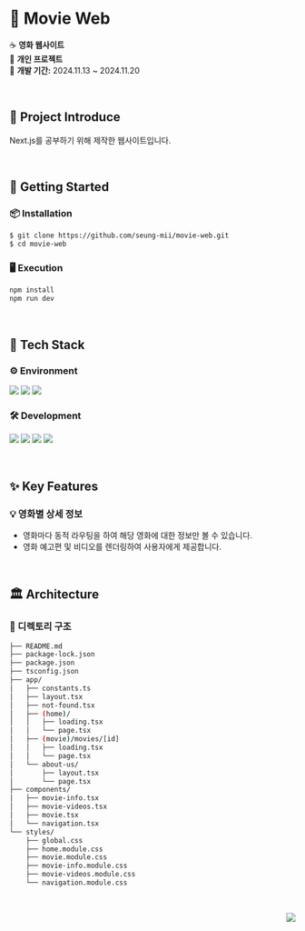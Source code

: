 # 🎨 Movie Web 
☕️ **영화 웹사이트**  
🔹 **개인 프로젝트**  
📅 **개발 기간:** 2024.11.13 ~ 2024.11.20 

<br/>

## 📝 Project Introduce
Next.js를 공부하기 위해 제작한 웹사이트입니다.

<br/>

## 🚀 Getting Started
### 📦 Installation  
```bash
$ git clone https://github.com/seung-mii/movie-web.git
$ cd movie-web
```


### 🖥 Execution
``` bash
npm install
npm run dev
```

<br/>

## 🔧 Tech Stack
### ⚙️ Environment  
<p align="left">
  <img src="https://img.shields.io/badge/Visual%20Studio%20Code-007ACC?style=for-the-badge&logo=visualstudiocode&logoColor=white">
  <img src="https://img.shields.io/badge/GitHub-181717?style=for-the-badge&logo=github&logoColor=white">
  <img src="https://img.shields.io/badge/Git-F05032?style=for-the-badge&logo=git&logoColor=white">
</p>

### 🛠️ Development  
<p align="left">
  <img src="https://img.shields.io/badge/React-61DAFB?style=for-the-badge&logo=react&logoColor=black">
  <img src="https://img.shields.io/badge/TypeScript-3178C6?style=for-the-badge&logo=typescript&logoColor=white">
  <img src="https://img.shields.io/badge/Next.js-000000?style=for-the-badge&logo=nextdotjs&logoColor=white">
  <img src="https://img.shields.io/badge/Vercel-000000?style=for-the-badge&logo=vercel&logoColor=white">
</p>


<br/>


## ✨ Key Features
### 💡 영화별 상세 정보
- 영화마다 동적 라우팅을 하여 해당 영화에 대한 정보만 볼 수 있습니다.
- 영화 예고편 및 비디오를 렌더링하여 사용자에게 제공합니다.


<br/>


## 🏛️ Architecture
### 📂 디렉토리 구조
```bash
├── README.md
├── package-lock.json
├── package.json
├── tsconfig.json
├── app/
│   ├── constants.ts
│   ├── layout.tsx
│   ├── not-found.tsx
│   ├── (home)/
│   │   ├── loading.tsx
│   │   └── page.tsx
│   ├── (movie)/movies/[id]
│   │   ├── loading.tsx
│   │   └── page.tsx
│   └── about-us/
│       ├── layout.tsx
│       └── page.tsx
├── components/
│   ├── movie-info.tsx
│   ├── movie-videos.tsx
│   ├── movie.tsx
│   └── navigation.tsx
└── styles/
    ├── global.css
    ├── home.module.css
    ├── movie.module.css
    ├── movie-info.module.css
    ├── movie-videos.module.css
    └── navigation.module.css

```

<br/>

<p align="right">
  <a href="https://github.com/seung-mii/movie-web/tree/main">
    <img src="https://hits.seeyoufarm.com/api/count/incr/badge.svg?url=https%3A%2F%2Fgithub.com%2Fseung-mii%2Fmovie-web&count_bg=%23748DA6&title_bg=%23555555&icon=&icon_color=%23E7E7E7&title=hits&edge_flat=false">
  </a>
</p>
